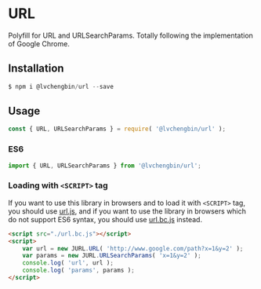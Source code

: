 # URL

Polyfill for URL and URLSearchParams. Totally following the implementation of Google Chrome.

## Installation

```js
$ npm i @lvchengbin/url --save
```

## Usage

```js
const { URL, URLSearchParams } = require( '@lvchengbin/url' );
```

### ES6

```js
import { URL, URLSearchParams } from '@lvchengbin/url';
```

### Loading with `<SCRIPT>` tag

If you want to use this library in browsers and to load it with `<SCRIPT>` tag, you should use [url.js](https://raw.githubusercontent.com/LvChengbin/url/master/dist/url.js), and if you want to use the library in browsers which do not support ES6 syntax, you should use [url.bc.js](https://raw.githubusercontent.com/LvChengbin/url/master/dist/url.bc.js) instead.

```html
<script src="./url.bc.js"></script>
<script>
    var url = new JURL.URL( 'http://www.google.com/path?x=1&y=2' );        
    var params = new JURL.URLSearchParams( 'x=1&y=2' );
    console.log( 'url', url );
    console.log( 'params', params );
</script>
```
